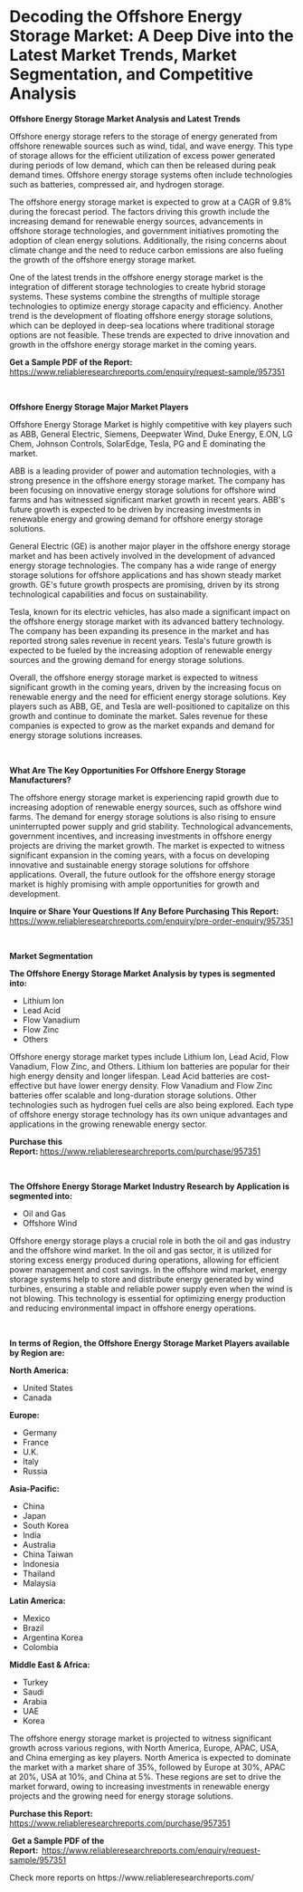 <p><h1>Decoding the Offshore Energy Storage Market: A Deep Dive into the Latest Market Trends, Market Segmentation, and Competitive Analysis</h1></p><p><strong>Offshore Energy Storage Market Analysis and Latest Trends</strong></p>
<p><p>Offshore energy storage refers to the storage of energy generated from offshore renewable sources such as wind, tidal, and wave energy. This type of storage allows for the efficient utilization of excess power generated during periods of low demand, which can then be released during peak demand times. Offshore energy storage systems often include technologies such as batteries, compressed air, and hydrogen storage.</p><p>The offshore energy storage market is expected to grow at a CAGR of 9.8% during the forecast period. The factors driving this growth include the increasing demand for renewable energy sources, advancements in offshore storage technologies, and government initiatives promoting the adoption of clean energy solutions. Additionally, the rising concerns about climate change and the need to reduce carbon emissions are also fueling the growth of the offshore energy storage market.</p><p>One of the latest trends in the offshore energy storage market is the integration of different storage technologies to create hybrid storage systems. These systems combine the strengths of multiple storage technologies to optimize energy storage capacity and efficiency. Another trend is the development of floating offshore energy storage solutions, which can be deployed in deep-sea locations where traditional storage options are not feasible. These trends are expected to drive innovation and growth in the offshore energy storage market in the coming years.</p></p>
<p><strong>Get a Sample PDF of the Report:&nbsp;</strong> <a href="https://www.reliableresearchreports.com/enquiry/request-sample/957351">https://www.reliableresearchreports.com/enquiry/request-sample/957351</a></p>
<p>&nbsp;</p>
<p><strong>Offshore Energy Storage Major Market Players</strong></p>
<p><p>Offshore Energy Storage Market is highly competitive with key players such as ABB, General Electric, Siemens, Deepwater Wind, Duke Energy, E.ON, LG Chem, Johnson Controls, SolarEdge, Tesla, PG and E dominating the market. </p><p>ABB is a leading provider of power and automation technologies, with a strong presence in the offshore energy storage market. The company has been focusing on innovative energy storage solutions for offshore wind farms and has witnessed significant market growth in recent years. ABB's future growth is expected to be driven by increasing investments in renewable energy and growing demand for offshore energy storage solutions.</p><p>General Electric (GE) is another major player in the offshore energy storage market and has been actively involved in the development of advanced energy storage technologies. The company has a wide range of energy storage solutions for offshore applications and has shown steady market growth. GE's future growth prospects are promising, driven by its strong technological capabilities and focus on sustainability.</p><p>Tesla, known for its electric vehicles, has also made a significant impact on the offshore energy storage market with its advanced battery technology. The company has been expanding its presence in the market and has reported strong sales revenue in recent years. Tesla's future growth is expected to be fueled by the increasing adoption of renewable energy sources and the growing demand for energy storage solutions.</p><p>Overall, the offshore energy storage market is expected to witness significant growth in the coming years, driven by the increasing focus on renewable energy and the need for efficient energy storage solutions. Key players such as ABB, GE, and Tesla are well-positioned to capitalize on this growth and continue to dominate the market. Sales revenue for these companies is expected to grow as the market expands and demand for energy storage solutions increases.</p></p>
<p>&nbsp;</p>
<p><strong>What Are The Key Opportunities For Offshore Energy Storage Manufacturers?</strong></p>
<p><p>The offshore energy storage market is experiencing rapid growth due to increasing adoption of renewable energy sources, such as offshore wind farms. The demand for energy storage solutions is also rising to ensure uninterrupted power supply and grid stability. Technological advancements, government incentives, and increasing investments in offshore energy projects are driving the market growth. The market is expected to witness significant expansion in the coming years, with a focus on developing innovative and sustainable energy storage solutions for offshore applications. Overall, the future outlook for the offshore energy storage market is highly promising with ample opportunities for growth and development.</p></p>
<p><strong>Inquire or Share Your Questions If Any Before Purchasing This Report:</strong> <a href="https://www.reliableresearchreports.com/enquiry/pre-order-enquiry/957351">https://www.reliableresearchreports.com/enquiry/pre-order-enquiry/957351</a></p>
<p>&nbsp;</p>
<p><strong>Market Segmentation</strong></p>
<p><strong>The Offshore Energy Storage Market Analysis by types is segmented into:</strong></p>
<p><ul><li>Lithium Ion</li><li>Lead Acid</li><li>Flow Vanadium</li><li>Flow Zinc</li><li>Others</li></ul></p>
<p><p>Offshore energy storage market types include Lithium Ion, Lead Acid, Flow Vanadium, Flow Zinc, and Others. Lithium Ion batteries are popular for their high energy density and longer lifespan. Lead Acid batteries are cost-effective but have lower energy density. Flow Vanadium and Flow Zinc batteries offer scalable and long-duration storage solutions. Other technologies such as hydrogen fuel cells are also being explored. Each type of offshore energy storage technology has its own unique advantages and applications in the growing renewable energy sector.</p></p>
<p><strong>Purchase this Report:&nbsp;</strong><a href="https://www.reliableresearchreports.com/purchase/957351">https://www.reliableresearchreports.com/purchase/957351</a></p>
<p>&nbsp;</p>
<p><strong>The Offshore Energy Storage Market Industry Research by Application is segmented into:</strong></p>
<p><ul><li>Oil and Gas</li><li>Offshore Wind</li></ul></p>
<p><p>Offshore energy storage plays a crucial role in both the oil and gas industry and the offshore wind market. In the oil and gas sector, it is utilized for storing excess energy produced during operations, allowing for efficient power management and cost savings. In the offshore wind market, energy storage systems help to store and distribute energy generated by wind turbines, ensuring a stable and reliable power supply even when the wind is not blowing. This technology is essential for optimizing energy production and reducing environmental impact in offshore energy operations.</p></p>
<p>&nbsp;</p>
<p><strong>In terms of Region, the Offshore Energy Storage Market Players available by Region are:</strong></p>
<p>
    <p> <strong> North America: </strong>
        <ul>
            <li>United States</li>
            <li>Canada</li>
        </ul>
        </p> 
    <p> <strong> Europe: </strong>
        <ul>
            <li>Germany</li>
            <li>France</li>
            <li>U.K.</li>
            <li>Italy</li>
            <li>Russia</li>
        </ul>
        </p> 
    <p> <strong> Asia-Pacific: </strong>
        <ul>
            <li>China</li>
            <li>Japan</li>
            <li>South Korea</li>
            <li>India</li>
            <li>Australia</li>
            <li>China Taiwan</li>
            <li>Indonesia</li>
            <li>Thailand</li>
            <li>Malaysia</li>
        </ul>
        </p> 
    <p> <strong> Latin America: </strong>
        <ul>
            <li>Mexico</li>
            <li>Brazil</li>
            <li>Argentina Korea</li>
            <li>Colombia</li>
        </ul>
        </p> 
    <p> <strong> Middle East & Africa: </strong>
        <ul>
            <li>Turkey</li>
            <li>Saudi</li>
            <li>Arabia</li>
            <li>UAE</li>
            <li>Korea</li>
        </ul>
    </p>
    </p>
<p><p>The offshore energy storage market is projected to witness significant growth across various regions, with North America, Europe, APAC, USA, and China emerging as key players. North America is expected to dominate the market with a market share of 35%, followed by Europe at 30%, APAC at 20%, USA at 10%, and China at 5%. These regions are set to drive the market forward, owing to increasing investments in renewable energy projects and the growing need for energy storage solutions.</p></p>
<p><strong>Purchase this Report: </strong><a href="https://www.reliableresearchreports.com/purchase/957351">https://www.reliableresearchreports.com/purchase/957351</a></p>
<p>&nbsp;<strong>Get a Sample PDF of the Report:&nbsp;&nbsp;</strong><a href="https://www.reliableresearchreports.com/enquiry/request-sample/957351">https://www.reliableresearchreports.com/enquiry/request-sample/957351</a></p>
<p><strong></strong></p>
<p>Check more reports on https://www.reliableresearchreports.com/</p>